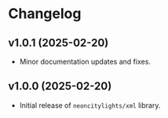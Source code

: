 # Changelog

## v1.0.1 (2025-02-20)
 - Minor documentation updates and fixes.

## v1.0.0 (2025-02-20)
 - Initial release of `neoncitylights/xml` library.
